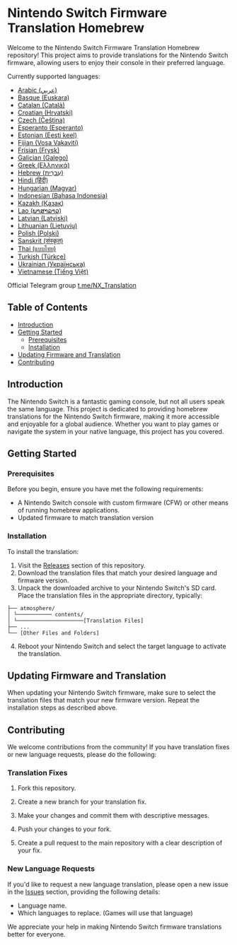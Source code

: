 # Nintendo Switch Firmware Translation Homebrew

Welcome to the Nintendo Switch Firmware Translation Homebrew repository! This project aims to provide translations for the Nintendo Switch firmware, allowing users to enjoy their console in their preferred language.

Currently supported languages:
* [Arabic (عربي)](https://github.com/NX-Family/NX-Translation/releases/latest/download/NX-Translation_arabic.zip)
* [Basque (Euskara)](https://github.com/NX-Family/NX-Translation/releases/latest/download/NX-Translation_basque.zip)
* [Catalan (Català)](https://github.com/NX-Family/NX-Translation/releases/latest/download/NX-Translation_catalan.zip)
* [Croatian (Hrvatski)](https://github.com/NX-Family/NX-Translation/releases/latest/download/NX-Translation_croatian.zip)
* [Czech (Čeština)](https://github.com/NX-Family/NX-Translation/releases/latest/download/NX-Translation_czech.zip)
* [Esperanto (Esperanto)](https://github.com/NX-Family/NX-Translation/releases/latest/download/NX-Translation_esperanto.zip)
* [Estonian (Eesti keel)](https://github.com/NX-Family/NX-Translation/releases/latest/download/NX-Translation_estonian.zip)
* [Fijian (Vosa Vakaviti)](https://github.com/NX-Family/NX-Translation/releases/latest/download/NX-Translation_fijian.zip)
* [Frisian (Frysk)](https://github.com/NX-Family/NX-Translation/releases/latest/download/NX-Translation_frisian.zip)
* [Galician (Galego)](https://github.com/NX-Family/NX-Translation/releases/latest/download/NX-Translation_galician.zip)
* [Greek (Ελληνικά)](https://github.com/NX-Family/NX-Translation/releases/latest/download/NX-Translation_greek.zip)
* [Hebrew (עִברִית)](https://github.com/NX-Family/NX-Translation/releases/latest/download/NX-Translation_hebrew.zip)
* [Hindi (हिंदी)](https://github.com/NX-Family/NX-Translation/releases/latest/download/NX-Translation_hindi.zip)
* [Hungarian (Magyar)](https://github.com/NX-Family/NX-Translation/releases/latest/download/NX-Translation_hungarian.zip)
* [Indonesian (Bahasa Indonesia)](https://github.com/NX-Family/NX-Translation/releases/latest/download/NX-Translation_indonesian.zip)
* [Kazakh (Қазақ)](https://github.com/NX-Family/NX-Translation/releases/latest/download/NX-Translation_kazakh.zip)
* [Lao (ພາສາລາວ)](https://github.com/NX-Family/NX-Translation/releases/latest/download/NX-Translation_lao.zip)
* [Latvian (Latviski)](https://github.com/NX-Family/NX-Translation/releases/latest/download/NX-Translation_latvian.zip)
* [Lithuanian (Lietuvių)](https://github.com/NX-Family/NX-Translation/releases/latest/download/NX-Translation_lithuanian.zip)
* [Polish (Polski)](https://github.com/NX-Family/NX-Translation/releases/latest/download/NX-Translation_polish.zip)
* [Sanskrit (संस्कृत)](https://github.com/NX-Family/NX-Translation/releases/latest/download/NX-Translation_sanskrit.zip)
* [Thai (แบบไทย)](https://github.com/NX-Family/NX-Translation/releases/latest/download/NX-Translation_thai.zip)
* [Turkish (Türkçe)](https://github.com/NX-Family/NX-Translation/releases/latest/download/NX-Translation_turkish.zip)
* [Ukrainian (Українська)](https://github.com/NX-Family/NX-Translation/releases/latest/download/NX-Translation_ukrainian.zip)
* [Vietnamese (Tiếng Việt)](https://github.com/NX-Family/NX-Translation/releases/latest/download/NX-Translation_vietnamese.zip)

Official Telegram group [t.me/NX_Translation](https://t.me/NX_Translation)

## Table of Contents

- [Introduction](#introduction)
- [Getting Started](#getting-started)
  - [Prerequisites](#prerequisites)
  - [Installation](#installation)
- [Updating Firmware and Translation](#updating-firmware-and-translation)
- [Contributing](#contributing)

## Introduction

The Nintendo Switch is a fantastic gaming console, but not all users speak the same language. This project is dedicated to providing homebrew translations for the Nintendo Switch firmware, making it more accessible and enjoyable for a global audience. Whether you want to play games or navigate the system in your native language, this project has you covered.

## Getting Started

### Prerequisites

Before you begin, ensure you have met the following requirements:

- A Nintendo Switch console with custom firmware (CFW) or other means of running homebrew applications.
- Updated firmware to match translation version

### Installation

To install the translation:

1. Visit the [Releases](https://github.com/NX-Family/NX-Translation/releases) section of this repository.
2. Download the translation files that match your desired language and firmware version.
3. Unpack the downloaded archive to your Nintendo Switch's SD card. Place the translation files in the appropriate directory, typically:
```SDCARD/
├── atmosphere/
│ └─────────── contents/
│ └─────────────────────[Translation Files]
├── ...
└── [Other Files and Folders]
```
4. Reboot your Nintendo Switch and select the target language to activate the translation.

## Updating Firmware and Translation

When updating your Nintendo Switch firmware, make sure to select the translation files that match your new firmware version. Repeat the installation steps as described above.

## Contributing

We welcome contributions from the community! If you have translation fixes or new language requests, please do the following:

### Translation Fixes

1. Fork this repository.

2. Create a new branch for your translation fix.

3. Make your changes and commit them with descriptive messages.

4. Push your changes to your fork.

5. Create a pull request to the main repository with a clear description of your fix.

### New Language Requests

If you'd like to request a new language translation, please open a new issue in the [Issues](https://github.com/NX-Family/NX-Translation/issues) section, providing the following details:

- Language name.
- Which languages to replace. (Games will use that language)

We appreciate your help in making Nintendo Switch firmware translations better for everyone.
